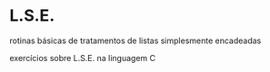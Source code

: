 # L.S.E.
rotinas básicas de tratamentos de listas simplesmente encadeadas

exercícios sobre L.S.E. na linguagem C
